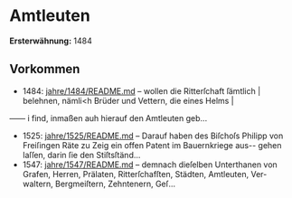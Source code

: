 # Amtleuten

**Ersterwähnung:** 1484

## Vorkommen
- 1484: [jahre/1484/README.md](../jahre/1484/README.md) – wollen die Ritterſchaft ſämtlich |
belehnen, nämli<h Brüder und Vettern, die eines Helms |

—— i find, inmaßen auh hierauf den Amtleuten geb...
- 1525: [jahre/1525/README.md](../jahre/1525/README.md) – Darauf haben des Biſchoſs Philipp von Freiſingen
Räte zu Zeig ein offen Patent im Bauernkriege aus--
gehen laſſen, darin ſie den Stiſtsſtänd...
- 1547: [jahre/1547/README.md](../jahre/1547/README.md) – demnach dieſelben Unterthanen von Grafen,
Herren, Prälaten, Ritterſchafſten, Städten, Amtleuten, Ver-
waltern, Bergmeiſtern, Zehntenern, Geſ...
